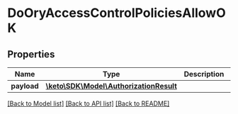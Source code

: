 # DoOryAccessControlPoliciesAllowOK

## Properties
Name | Type | Description | Notes
------------ | ------------- | ------------- | -------------
**payload** | [**\keto\SDK\Model\AuthorizationResult**](AuthorizationResult.md) |  | [optional] 

[[Back to Model list]](../README.md#documentation-for-models) [[Back to API list]](../README.md#documentation-for-api-endpoints) [[Back to README]](../README.md)


